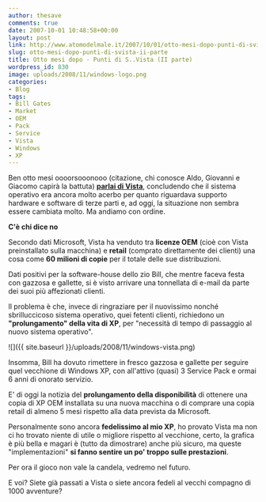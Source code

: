 ```yaml
---
author: thesave
comments: true
date: 2007-10-01 10:48:58+00:00
layout: post
link: http://www.atomodelmale.it/2007/10/01/otto-mesi-dopo-punti-di-svista-ii-parte/
slug: otto-mesi-dopo-punti-di-svista-ii-parte
title: Otto mesi dopo - Punti di S..Vista (II parte)
wordpress_id: 830
image: uploads/2008/11/windows-logo.png
categories:
- Blog
tags:
- Bill Gates
- Market
- OEM
- Pack
- Service
- Vista
- Windows
- XP
---
```


Ben otto mesi oooorsooonooo (citazione, chi conosce Aldo, Giovanni e Giacomo capirà la battuta) **[parlai di Vista](/2007/01/30/punti-di-svista-i-parte/)**, concludendo che il sistema operativo era ancora molto acerbo per quanto riguardava supporto hardware e software di terze parti e, ad oggi, la situazione non sembra essere cambiata molto. Ma andiamo con ordine.

**C'è chi dice no**

Secondo dati Microsoft, Vista ha venduto tra **licenze OEM** (cioè con Vista preinstallato sulla macchina) e **retail** (comprato direttamente dei clienti) una cosa come **60 milioni di copie** per il totale delle sue distribuzioni.

Dati positivi per la software-house dello zio Bill, che mentre faceva festa con gazzosa e gallette, si è visto arrivare una tonnellata di e-mail da parte dei suoi più affezionati clienti.

Il problema è che, invece di ringraziare per il nuovissimo nonché sbrilluccicoso sistema operativo, quei fetenti clienti, richiedono un **"prolungamento" della vita di XP**, per "necessità di tempo di passaggio al nuovo sistema operativo".

![]({{ site.baseurl }}/uploads/2008/11/windows-vista.png)

Insomma, Bill ha dovuto rimettere in fresco gazzosa e gallette per seguire quel vecchione di Windows XP, con all'attivo (quasi) 3 Service Pack e ormai 6 anni di onorato servizio.

E' di oggi la notizia del **prolungamento della disponibilità** di ottenere una copia di XP OEM installata su una nuova macchina o di comprare una copia retail di almeno 5 mesi rispetto alla data prevista da Microsoft.

Personalmente sono ancora **fedelissimo al mio XP**, ho provato Vista ma non ci ho trovato niente di utile o migliore rispetto al vecchione, certo, la grafica è più bella e magari è (tutto da dimostrare) anche più sicuro, ma queste "implementazioni" **si fanno sentire un po' troppo sulle prestazioni**.

Per ora il gioco non vale la candela, vedremo nel futuro.

E voi? Siete già passati a Vista o siete ancora fedeli al vecchi compagno di 1000 avventure?

